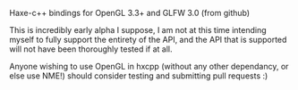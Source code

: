 Haxe-c++ bindings for OpenGL 3.3+ and GLFW 3.0 (from github)

This is incredibly early alpha I suppose, I am not at this time intending myself to fully
support the entirety of the API, and the API that is supported will not have been
thoroughly tested if at all.

Anyone wishing to use OpenGL in hxcpp (without any other dependancy, or else use NME!)
should consider testing and submitting pull requests :)
